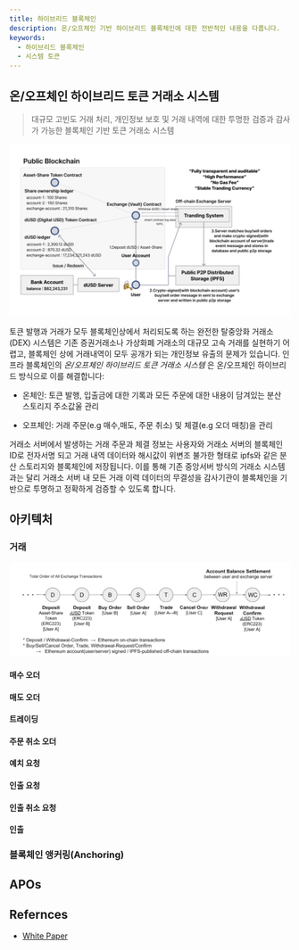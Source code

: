```yaml
---
title: 하이브리드 블록체인
description: 온/오프체인 기반 하이브리드 블록체인에 대한 전반적인 내용을 다룹니다.
keywords:
  - 하이브리드 블록체인
  - 시스템 토큰
---
```


## 온/오프체인 하이브리드 토큰 거래소 시스템

> 대규모 고빈도 거래 처리, 개인정보 보호 및 거래 내역에 대한 투명한 검증과 감사가 가능한 블록체인 기반 토큰 거래소 시스템

![Alt text](../../../media/images/docs/hybrid-system.png)

토큰 발행과 거래가 모두 블록체인상에서 처리되도록 하는 완전한 탈중앙화 거래소 (DEX) 시스템은 기존 증권거래소나 가상화폐 거래소의 대규모 고속 거래를 실현하기 어렵고, 블록체인 상에 거래내역이 모두 공개가 되는 개인정보 유출의 문제가 있습니다. 인프라 블록체인의 _온/오프체인 하이브리드 토큰 거래소 시스템_ 은 온/오프체인 하이브리드 방식으로 이를 해결합니다:

- 온체인: 토큰 발행, 입출금에 대한 기록과 모든 주문에 대한 내용이 담겨있는 분산 스토리지 주소값울 관리

- 오프체인: 거래 주문(e.g 매수,매도, 주문 취소) 및 체결(e.g 오더 매칭)을 관리

거래소 서버에서 발생하는 거래 주문과 체결 정보는 사용자와 거래소 서버의 블록체인 ID로 전자서명 되고 거래 내역 데이터와 해시값이 위변조 불가한
형태로 ipfs와 같은 분산 스토리지와 블록체인에 저장됩니다. 이를 통해 기존 중앙서버 방식의 거래소 시스템과는 달리 거래소 서버 내 모든 거래 이력 데이터의 무결성을
감사기관이 블록체인을 기반으로 투명하고 정확하게 검증할 수 있도록 합니다.

## 아키텍처

### 거래

![Alt text](../../../media/images/docs/exchange-flow.png)

#### 매수 오더

#### 매도 오더

#### 트레이딩

#### 주문 취소 오더

#### 예치 요청

#### 인출 요청

#### 인출 취소 요청

#### 인출

### 블록체인 앵커링(Anchoring)

## APOs
 
## Refernces

- [White Paper](https://www.infrablockchain.net/documents/YOSEMITE_Hybrid_Exchange_Technical_White_Paper_20170731a.pdf)